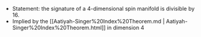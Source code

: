 












-   Statement: the signature of a 4-dimensional spin manifold is divisible by 16.
-   Implied by the [[Aatiyah-Singer%20Index%20Theorem.md | Aatiyah-Singer%20Index%20Theorem.html]] in dimension 4
